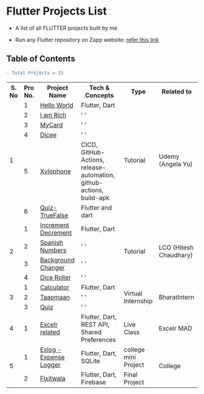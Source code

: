 # Flutter Projects List

- A list of all FLUTTER projects built by me

- Run any Flutter repository on Zapp website: <a href="https://zapp.run/assets/homepage/import-github.gif">refer this link </a>

## Table of Contents

  ```diff
  - Total Projects = 15
  ```

<table>
<!-- Table heading starts -->
  <tr>
    <th>S. No</th>
    <th>Pro No.</th>
    <th>Project Name</th>
    <th>Tech & Concepts</th>
    <th>Type</th>
    <th>Related to</th>
  </tr>
<!-- table body starts -->





<!-- by Udemy(Angela Yu) -->
  <tr>    
    <td rowspan=6>1</td>
    <td>1</td>
    <td>
        <a href="https://github.com/Rahullkumr/flutter-00-helloWorld">Hello World</a>
    </td>
    <td>Flutter, Dart</td>
    <td rowspan=6>Tutorial</td>
    <td rowspan=6>Udemy (Angela Yu)</td>
  </tr>

  <tr>
    <td>2</td>
    <td>
        <a href="https://github.com/Rahullkumr/flutter-01-IAmRich">I am Rich</a>
    </td>
    <td>' '</td>
  </tr>

  <tr>
    <td>3</td>
    <td>
        <a href="https://github.com/Rahullkumr/flutter-02-MyCard">MyCard</a>
    </td>
    <td>' '</td>
  </tr>

  <tr>
    <td>4</td>
    <td>
        <a href="https://github.com/Rahullkumr/flutter-03-dicee">Dicee</a>
    </td>
    <td>' '</td>
  </tr>

  <tr>
    <td>5</td>
    <td>
        <a href="https://github.com/Rahullkumr/flutter-04-xylophone">Xylophone</a>
    </td>
    <td>CICD, GitHub-Actions, release-automation, github-actions, build-apk</td>
  </tr>

  <tr>
    <td>6</td>
    <td>
        <a href="https://github.com/Rahullkumr/flutter-04-quiz">Quiz-TrueFalse</a>
    </td>
    <td>Flutter and dart</td>
  </tr>





<!-- by LCO (Hitesh Chaudhary) -->  
  <tr>    
    <td rowspan=4>2</td>
    <td>1</td>
    <td>
        <a href="https://github.com/Rahullkumr/Flutter-Projects-lco/tree/main/1Incremnt_decremnt">Increment Decrement</a>
    </td>
    <td>Flutter, Dart</td>
    <td rowspan=4>Tutorial</td>
    <td rowspan=4>LCO (Hitesh Chaudhary)</td>
  </tr>

  <tr>
    <td>2</td>
    <td>
        <a href="https://github.com/Rahullkumr/Flutter-Projects-lco/tree/main/2Spanish_Nos">Spanish Numbers</a>
    </td>
    <td>' '</td>
  </tr>

  <tr>
    <td>3</td>
    <td>
        <a href="https://github.com/Rahullkumr/Flutter-Projects-lco/tree/main/3Bg_Changer">Background Changer</a>
    </td>
    <td>' '</td>
  </tr>

  <tr>
    <td>4</td>
    <td>
        <a href="https://github.com/Rahullkumr/Flutter-Projects-lco/tree/main/4Dice_Roller">Dice Roller</a>
    </td>
    <td>' '</td>
  </tr>





<!-- by me (virtual Internship) -->
  <tr>    
    <td rowspan=3>3</td>
    <td>1</td>
    <td>
        <a href="https://github.com/Rahullkumr/BHARATINTERN_APPDEV/tree/main/Task1_Calculator">Calculator</a>
    </td>
    <td>Flutter, Dart</td>
    <td rowspan=3>Virtual Internship</td>
    <td rowspan=3>BharatIntern</td>
  </tr>

  <tr>
    <td>2</td>
    <td>
        <a href="https://github.com/Rahullkumr/BHARATINTERN_APPDEV/tree/main/Task2_TemperatureConverter">Taapmaan</a>
    </td>
    <td>' '</td>
  </tr>

  <tr>
    <td>3</td>
    <td>
        <a href="https://github.com/Rahullkumr/BHARATINTERN_APPDEV/tree/main/Task3_Quiz">Quiz</a>
    </td>
    <td>' '</td>
  </tr>





<!-- by Excelr -->
  <tr>    
    <td>4</td>
    <td>1</td>
    <td>
        <a href="https://github.com/Rahullkumr/excelrflutter">Excelr related</a>
    </td>
    <td>Flutter, Dart, REST API, Shared Preferences</td>
    <td>Live Class</td>
    <td>Excelr MAD</td>
  </tr>






<!-- by Me (college) -->
  <tr>    
    <td rowspan=2>5</td>
    <td>1</td>
    <td>
        <a href="https://github.com/Rahullkumr/exlog">Exlog - Expense Logger</a>
    </td>
    <td>Flutter, Dart, SQLite</td>
    <td>college mini Project</td>
    <td rowspan=2>College</td>
  </tr>

  <tr>
    <td>2</td>
    <td>
        <a href="https://github.com/Rahullkumr/Fixitwala">Fixitwala</a>
    </td>
    <td>Flutter, Dart, Firebase</td>
    <td rowspan=2>Final Project</td>
  </tr>






</table>
